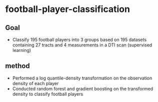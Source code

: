 # football-player-classification
## Goal
* Classify 195 football players into 3 groups based on 195 datasets containing 27 tracts and 4 measurements in a DTI scan (supervised learning)
## method
* Performed a log quantile-density transformation on the observation density of each player
* Conducted random forest and gradient boosting on the transformed density to classify football players
